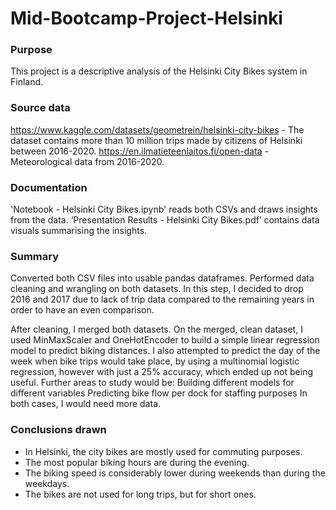 # Mid-Bootcamp-Project-Helsinki
### Purpose
This project is a descriptive analysis of the Helsinki City Bikes system in Finland.

### Source data
https://www.kaggle.com/datasets/geometrein/helsinki-city-bikes - The dataset contains more than 10 million trips made by citizens of Helsinki between 2016-2020.
https://en.ilmatieteenlaitos.fi/open-data  - Meteorological data from 2016-2020.

### Documentation
'Notebook - Helsinki City Bikes.ipynb' reads both CSVs and draws insights from the data.
‘Presentation Results - Helsinki City Bikes.pdf’ contains data visuals summarising the insights.

### Summary
Converted both CSV files into usable pandas dataframes.
Performed data cleaning and wrangling on both datasets. In this step, I decided to drop 2016 and 2017 due to lack of trip data compared to the remaining years in order to have an even comparison.

After cleaning, I merged both datasets. On the merged, clean dataset, I used MinMaxScaler and OneHotEncoder to build a simple linear regression model to predict biking distances.
I also attempted to predict the day of the week when bike trips would take place, by using a multinomial logistic regression, however with just a 25% accuracy, which ended up not being useful.
Further areas to study would be:
Building different models for different variables
Predicting bike flow per dock for staffing purposes
In both cases, I would need more data.

### Conclusions drawn
- In Helsinki, the city bikes are mostly used for commuting purposes.
- The most popular biking hours are during the evening.
- The biking speed is considerably lower during weekends than during the weekdays.
- The bikes are not used for long trips, but for short ones.

